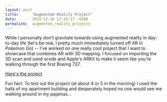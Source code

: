 ```yaml
---
layout: post
title:      "Augmented Reality Project"
date:       2019-12-30 17:43:17 -0500
permalink:  augmented_reality_projects
---
```



While I personally don't gravitate towards using augmented reality in day-to-day life (let's be real, I pretty much immediately turned off AR in *Pokemon Go*) -- I've worked on one really cool project that I want to showcase that combines AR with 3D mapping. I focused on importing the 3D scan and used xcode and Apple's ARKit to make it seem like you're walking through the first Boeing 737. 

[Here's the project](https://www.youtube.com/watch?v=QVgiHOmYqZc)

Fun fact: To test out the project (at about 4 or 5 in the morning) I used the halls of my apartment building and desperately hoped no one would see me walking around in my pajamas... 
